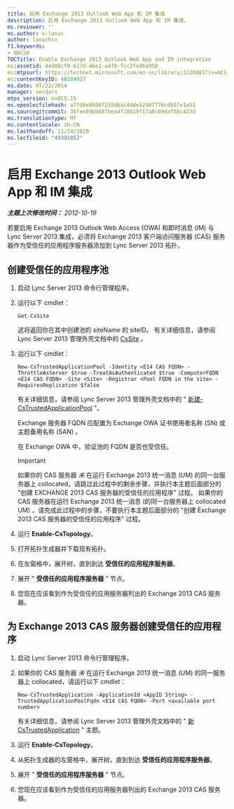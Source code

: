 ```yaml
---
title: 启用 Exchange 2013 Outlook Web App 和 IM 集成
description: 启用 Exchange 2013 Outlook Web App 和 IM 集成。
ms.reviewer: ''
ms.author: v-lanac
author: lanachin
f1.keywords:
- NOCSH
TOCTitle: Enable Exchange 2013 Outlook Web App and IM integration
ms:assetid: 44d08cf0-b17d-46e1-a4f0-fcc2fe96a958
ms:mtpsurl: https://technet.microsoft.com/en-us/library/JJ204857(v=OCS.15)
ms:contentKeyID: 48184027
ms.date: 07/23/2014
manager: serdars
mtps_version: v=OCS.15
ms.openlocfilehash: a7fd6e8600f255d6ac4dde52487776cdb5fe1a51
ms.sourcegitcommit: 36fee89bb887bea4f18b19f17a8c69daf5bc423d
ms.translationtype: MT
ms.contentlocale: zh-CN
ms.lasthandoff: 11/24/2020
ms.locfileid: "49391852"
---
```

# <a name="enable-exchange-2013-outlook-web-app-and-im-integration"></a>启用 Exchange 2013 Outlook Web App 和 IM 集成

<div data-xmlns="http://www.w3.org/1999/xhtml">

<div class="topic" data-xmlns="http://www.w3.org/1999/xhtml" data-msxsl="urn:schemas-microsoft-com:xslt" data-cs="https://msdn.microsoft.com/">

<div data-asp="https://msdn2.microsoft.com/asp">



</div>

<div id="mainSection">

<div id="mainBody">

<span> </span>

_**主题上次修改时间：** 2012-10-19_

若要启用 Exchange 2013 Outlook Web Access (OWA) 和即时消息 (IM) 与 Lync Server 2013 集成，必须将 Exchange 2013 客户端访问服务器 (CAS) 服务器作为受信任的应用程序服务器添加到 Lync Server 2013 拓扑。

<div>

## <a name="to-create-a-trusted-application-pool"></a>创建受信任的应用程序池

1.  启动 Lync Server 2013 命令行管理程序。

2.  运行以下 cmdlet：
    
        Get-CsSite
    
    这将返回你在其中创建池的 siteName 的 siteID。 有关详细信息，请参阅 Lync Server 2013 管理外壳文档中的 [CsSite](https://docs.microsoft.com/powershell/module/skype/Get-CsSite) 。

3.  运行以下 cmdlet：
    
        New-CsTrustedApplicationPool -Identity <E14 CAS FQDN> -ThrottleAsServer $true -TreatAsAuthenticated $true -ComputerFQDN <E14 CAS FQDN> -Site <Site> -Registrar <Pool FQDN in the site> -RequiresReplication $false
    
    有关详细信息，请参阅 Lync Server 2013 管理外壳文档中的 " [新建-CsTrustedApplicationPool](https://docs.microsoft.com/powershell/module/skype/New-CsTrustedApplicationPool) "。
    
    Exchange 服务器 FQDN 应配置为 Exchange OWA 证书使用者名称 (SN) 或主题备用名称 (SAN) 。
    
    在 Exchange OWA 中，验证池的 FQDN 是否也受信任。
    
    <div>
    

    > [!IMPORTANT]  
    > 如果你的 CAS 服务器 <EM>未</EM> 在运行 Exchange 2013 统一消息 (UM) 的同一台服务器上 collocated，请跳过此过程中的剩余步骤，并执行本主题后面部分的 "创建 EXCHANGE 2013 CAS 服务器的受信任的应用程序" 过程。 如果你的 CAS 服务器在运行 Exchange 2013 统一消息 (的同一台服务器上 collocated UM) ，请完成此过程中的步骤，不要执行本主题后面部分的 "创建 Exchange 2013 CAS 服务器的受信任的应用程序" 过程。

    
    </div>

4.  运行 **Enable-CsTopology**。

5.  打开拓扑生成器并下载现有拓扑。

6.  在左窗格中，展开树，直到到达 **受信任的应用程序服务器**。

7.  展开 " **受信任的应用程序服务器** " 节点。

8.  您现在应该看到作为受信任的应用服务器列出的 Exchange 2013 CAS 服务器。

</div>

<div>

## <a name="to-create-a-trusted-application-for-the-exchange-2013-cas-server"></a>为 Exchange 2013 CAS 服务器创建受信任的应用程序

1.  启动 Lync Server 2013 命令行管理程序。

2.  如果你的 CAS 服务器 *未* 在运行 Exchange 2013 统一消息 (UM) 的同一服务器上 collocated，请运行以下 cmdlet：
    
        New-CsTrustedApplication -ApplicationId <AppID String> -TrustedApplicationPoolFqdn <E14 CAS FQDN> -Port <available port number>
    
    有关详细信息，请参阅 Lync Server 2013 管理外壳文档中的 " [新 CsTrustedApplication](https://docs.microsoft.com/powershell/module/skype/New-CsTrustedApplication) " 主题。

3.  运行 **Enable-CsTopology**。

4.  从拓扑生成器的左窗格中，展开树，直到到达 **受信任的应用程序服务器**。

5.  展开 " **受信任的应用程序服务器** " 节点。

6.  您现在应该看到作为受信任的应用服务器列出的 Exchange 2013 CAS 服务器。

</div>

</div>

<span> </span>

</div>

</div>

</div>

